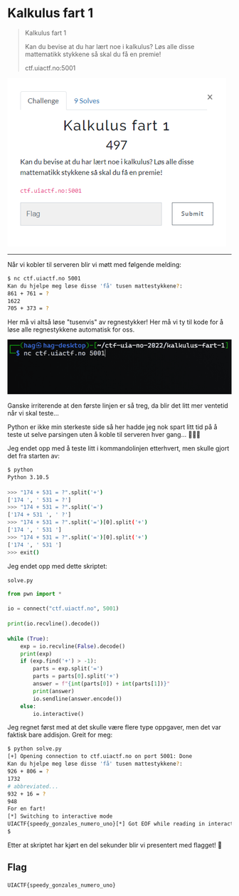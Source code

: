 # Kalkulus fart 1

>Kalkulus fart 1
>
>Kan du bevise at du har lært noe i kalkulus? Løs alle disse mattematikk stykkene så skal du få en premie!
>
>ctf.uiactf.no:5001

![](00.png)

---

Når vi kobler til serveren blir vi møtt med følgende melding:

```bash
$ nc ctf.uiactf.no 5001
Kan du hjelpe meg løse disse 'få' tusen mattestykkene?:
861 + 761 = ?
1622
705 + 373 = ?
```

Her må vi altså løse "tusenvis" av regnestykker! Her må vi ty til kode for å løse alle regnestykkene automatisk for oss.

![](01.gif)

Ganske irriterende at den første linjen er så treg, da blir det litt mer ventetid når vi skal teste...

Python er ikke min sterkeste side så her hadde jeg nok spart litt tid på å teste ut selve parsingen uten å koble til serveren hver gang... 🤦🏻‍♂️

Jeg endet opp med å teste litt i kommandolinjen etterhvert, men skulle gjort det fra starten av:

```bash
$ python
Python 3.10.5

>>> "174 + 531 = ?".split('+')
['174 ', ' 531 = ?']
>>> "174 + 531 = ?".split('=')
['174 + 531 ', ' ?']
>>> "174 + 531 = ?".split('=')[0].split('+')
['174 ', ' 531 ']
>>> "174 + 531 = ?".split('=')[0].split('+')
['174 ', ' 531 ']
>>> exit()
```

Jeg endet opp med dette skriptet:

`solve.py`
```python
from pwn import *

io = connect("ctf.uiactf.no", 5001)

print(io.recvline().decode())

while (True):
    exp = io.recvline(False).decode()
    print(exp)
    if (exp.find('+') > -1):
        parts = exp.split('=')
        parts = parts[0].split('+')
        answer = f"{int(parts[0]) + int(parts[1])}"
        print(answer)
        io.sendline(answer.encode())
    else:
        io.interactive()
```

Jeg regnet først med at det skulle være flere type oppgaver, men det var faktisk bare addisjon. Greit for meg:

```bash
$ python solve.py
[+] Opening connection to ctf.uiactf.no on port 5001: Done
Kan du hjelpe meg løse disse 'få' tusen mattestykkene?:
926 + 806 = ? 
1732
# abbreviated...
932 + 16 = ? 
948
For en fart!
[*] Switching to interactive mode
UIACTF{speedy_gonzales_numero_uno}[*] Got EOF while reading in interactive
$
```

Etter at skriptet har kjørt en del sekunder blir vi presentert med flagget! 🚩

## Flag

`UIACTF{speedy_gonzales_numero_uno}`

